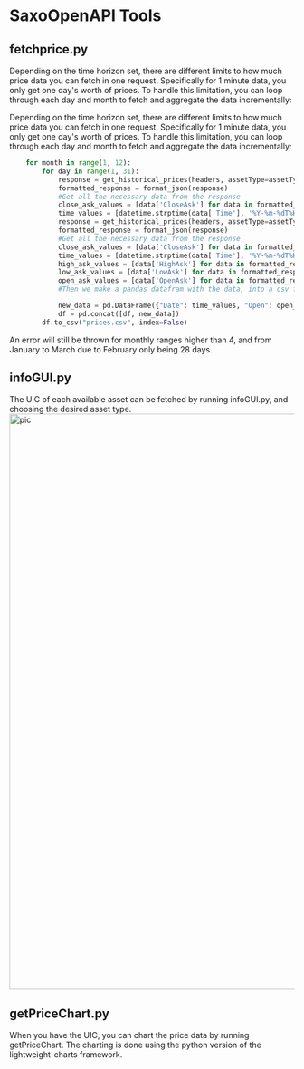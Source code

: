 # SaxoOpenAPI Tools

## fetchprice.py 

Depending on the time horizon set, there are different limits to how much price data you can fetch in 
one request. Specifically for 1 minute data, you only get one day's worth of prices. To handle this 
limitation, you can loop through each day and month to fetch and aggregate the data incrementally:

Depending on the time horizon set, there are different limits to how much price data you can fetch in one request. Specifically for 1 minute data, you only get one day's worth of prices. To handle this limitation, you can loop through each day and month to fetch and aggregate the data incrementally:
```python
    for month in range(1, 12):
        for day in range(1, 31):
            response = get_historical_prices(headers, assetType=assetType, uic=uic, period=period, day=day, month=month)
            formatted_response = format_json(response)
            #Get all the necessary data from the response
            close_ask_values = [data['CloseAsk'] for data in formatted_response['Data']]
            time_values = [datetime.strptime(data['Time'], '%Y-%m-%dT%H:%M:%S.%fZ') for data in formatted_response['Data']]
            response = get_historical_prices(headers, assetType=assetType, uic=uic, period=period, day=day, month=month)
            formatted_response = format_json(response)
            #Get all the necessary data from the response
            close_ask_values = [data['CloseAsk'] for data in formatted_response['Data']]
            time_values = [datetime.strptime(data['Time'], '%Y-%m-%dT%H:%M:%S.%fZ') for data in formatted_response['Data']]
            high_ask_values = [data['HighAsk'] for data in formatted_response['Data']]
            low_ask_values = [data['LowAsk'] for data in formatted_response['Data']]
            open_ask_values = [data['OpenAsk'] for data in formatted_response['Data']]
            #Then we make a pandas datafram with the data, into a csv file

            new_data = pd.DataFrame({"Date": time_values, "Open": open_ask_values, "High": high_ask_values, "Low": low_ask_values, "Close": close_ask_values})
            df = pd.concat([df, new_data])
        df.to_csv("prices.csv", index=False)
```
An error will still be thrown for monthly ranges higher than 4, and from January to March due to February only being 28 days. 

## infoGUI.py

The UIC of each available asset can be fetched by running infoGUI.py, and choosing the desired asset type. 
<img width="1017" alt="pic" src="https://github.com/jensnesten/SaxoOpenAPI-Tools/assets/42718681/15e21390-4cf2-4c62-85a4-c91e0c9228be">

## getPriceChart.py

When you have the UIC, you can chart the price data by running getPriceChart. The charting is done using the python version of the lightweight-charts framework.
